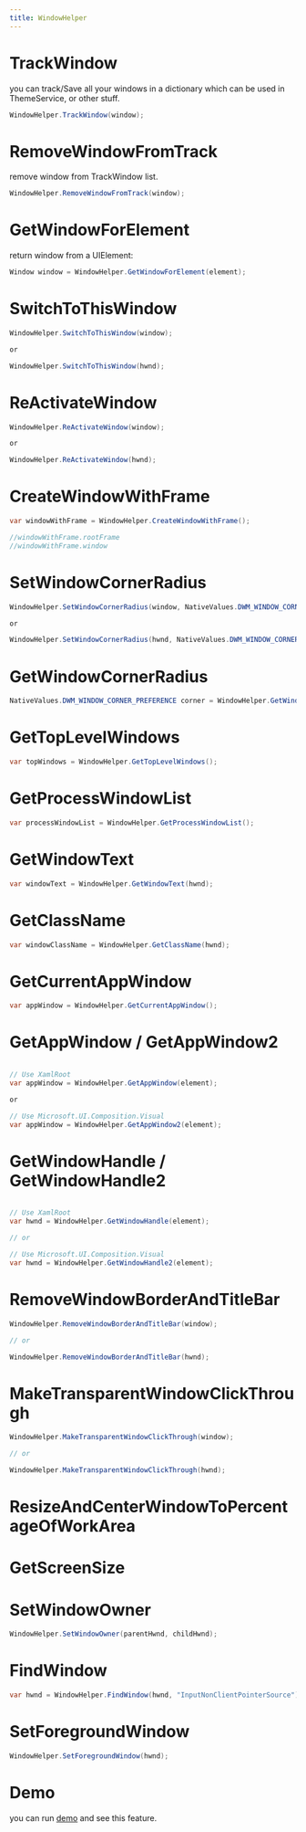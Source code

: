 ```yaml
---
title: WindowHelper
---
```


# TrackWindow
you can track/Save all your windows in a dictionary which can be used in ThemeService, or other stuff.

```cs
WindowHelper.TrackWindow(window);
```

# RemoveWindowFromTrack
remove window from TrackWindow list.
```cs
WindowHelper.RemoveWindowFromTrack(window);
```

# GetWindowForElement

return window from a UIElement:

```cs
Window window = WindowHelper.GetWindowForElement(element);
```

# SwitchToThisWindow

```cs
WindowHelper.SwitchToThisWindow(window);

or

WindowHelper.SwitchToThisWindow(hwnd);

```

# ReActivateWindow
```cs
WindowHelper.ReActivateWindow(window);

or

WindowHelper.ReActivateWindow(hwnd);

```

# CreateWindowWithFrame

```cs
var windowWithFrame = WindowHelper.CreateWindowWithFrame();

//windowWithFrame.rootFrame
//windowWithFrame.window
```

# SetWindowCornerRadius

```cs
WindowHelper.SetWindowCornerRadius(window, NativeValues.DWM_WINDOW_CORNER_PREFERENCE.DWMWCP_ROUND);

or

WindowHelper.SetWindowCornerRadius(hwnd, NativeValues.DWM_WINDOW_CORNER_PREFERENCE.DWMWCP_ROUND);

```

# GetWindowCornerRadius

```cs
NativeValues.DWM_WINDOW_CORNER_PREFERENCE corner = WindowHelper.GetWindowCornerRadius(window);

```

# GetTopLevelWindows

```cs
var topWindows = WindowHelper.GetTopLevelWindows();
```

# GetProcessWindowList

```cs
var processWindowList = WindowHelper.GetProcessWindowList();
```

# GetWindowText

```cs
var windowText = WindowHelper.GetWindowText(hwnd);
```

# GetClassName

```cs
var windowClassName = WindowHelper.GetClassName(hwnd);
```

# GetCurrentAppWindow

```cs
var appWindow = WindowHelper.GetCurrentAppWindow();
```

# GetAppWindow / GetAppWindow2

```cs

// Use XamlRoot
var appWindow = WindowHelper.GetAppWindow(element);

or

// Use Microsoft.UI.Composition.Visual
var appWindow = WindowHelper.GetAppWindow2(element);

```

# GetWindowHandle / GetWindowHandle2

```cs

// Use XamlRoot
var hwnd = WindowHelper.GetWindowHandle(element);

// or

// Use Microsoft.UI.Composition.Visual
var hwnd = WindowHelper.GetWindowHandle2(element);

```

# RemoveWindowBorderAndTitleBar

```cs
WindowHelper.RemoveWindowBorderAndTitleBar(window);

// or

WindowHelper.RemoveWindowBorderAndTitleBar(hwnd);

```

# MakeTransparentWindowClickThrough

```cs
WindowHelper.MakeTransparentWindowClickThrough(window);

// or

WindowHelper.MakeTransparentWindowClickThrough(hwnd);

```

# ResizeAndCenterWindowToPercentageOfWorkArea

# GetScreenSize

# SetWindowOwner

```cs
WindowHelper.SetWindowOwner(parentHwnd, childHwnd);
```

# FindWindow
```cs
var hwnd = WindowHelper.FindWindow(hwnd, "InputNonClientPointerSource");
```

# SetForegroundWindow
```cs
WindowHelper.SetForegroundWindow(hwnd);
```

# Demo
you can run [demo](https://github.com/Ghost1372/DevWinUI) and see this feature.
